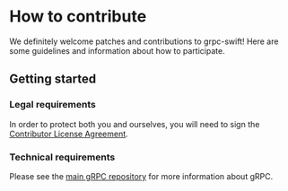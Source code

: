 # How to contribute

We definitely welcome patches and contributions to grpc-swift! 
Here are some guidelines and information about how to participate.

## Getting started

### Legal requirements

In order to protect both you and ourselves, you will need to sign the
[Contributor License Agreement](https://identity.linuxfoundation.org/projects/cncf).

### Technical requirements

Please see the [main gRPC repository](https://github.com/grpc/grpc) for
more information about gRPC.
